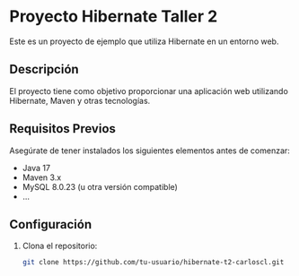 # Proyecto Hibernate Taller 2

Este es un proyecto de ejemplo que utiliza Hibernate en un entorno web.

## Descripción

El proyecto tiene como objetivo proporcionar una aplicación web utilizando Hibernate, Maven y otras tecnologías.

## Requisitos Previos

Asegúrate de tener instalados los siguientes elementos antes de comenzar:

- Java 17
- Maven 3.x
- MySQL 8.0.23 (u otra versión compatible)
- ...

## Configuración

1. Clona el repositorio:

   ```bash
   git clone https://github.com/tu-usuario/hibernate-t2-carloscl.git
